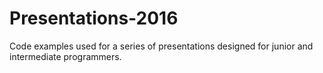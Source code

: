 # Presentations-2016
Code examples used for a series of presentations designed for junior and intermediate programmers.
